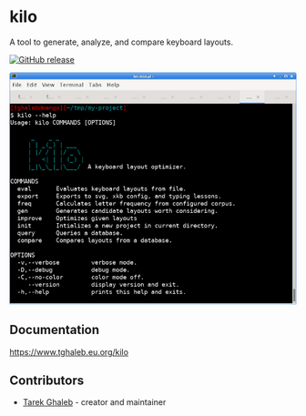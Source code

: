 # kilo

A tool to generate, analyze, and compare keyboard layouts.

[![GitHub release](https://img.shields.io/github/release/tghaleb/kilo.svg)](https://github.com/tghaleb/kilo/releases)

![Screen Shot](docs/images/kilo.png)

## Documentation

<https://www.tghaleb.eu.org/kilo>

## Contributors

- [Tarek Ghaleb](https://github.com/tghaleb) - creator and maintainer
